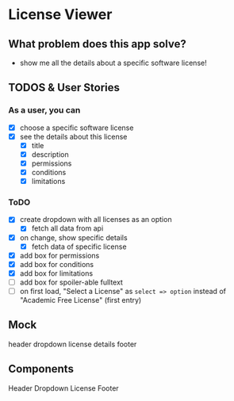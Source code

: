 # License Viewer

## What problem does this app solve?

- show me all the details about a specific software license!

## TODOS & User Stories

### As a user, you can

- [x] choose a specific software license
- [x] see the details about this license
  - [x] title
  - [x] description
  - [x] permissions
  - [x] conditions
  - [x] limitations

### ToDO

- [x] create dropdown with all licenses as an option
  - [x] fetch all data from api
- [x] on change, show specific details
  - [x] fetch data of specific license
- [x] add box for permissions
- [x] add box for conditions
- [x] add box for limitations
- [ ] add box for spoiler-able fulltext
- [ ] on first load, "Select a License" as `select => option` instead of "Academic Free License" (first entry)

## Mock

header
dropdown
license details
footer

## Components

Header
Dropdown
License
Footer
